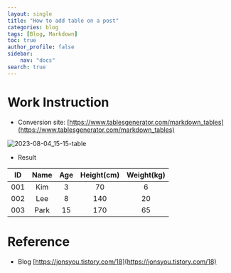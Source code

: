 ```yaml
---
layout: single
title: "How to add table on a post"
categories: blog
tags: [Blog, Markdown]
toc: true
author_profile: false
sidebar:
    nav: "docs"
search: true
---
```


# Work Instruction

- Conversion site: [https://www.tablesgenerator.com/markdown_tables](https://www.tablesgenerator.com/markdown_tables)

![2023-08-04_15-15-table]({{site.url}}/images/2023-08-02-Github-Blog-Posting/2023-08-04_15-15-table.png)

- Result

| **ID** | Name | Age  | Height(cm) | Weight(kg) |
| :----: | :--: | :--: | :--------: | :--------: |
|  001   | Kim  |  3   |     70     |     6      |
|  002   | Lee  |  8   |    140     |     20     |
|  003   | Park |  15  |    170     |     65     |

# Reference

- Blog [https://jonsyou.tistory.com/18](https://jonsyou.tistory.com/18)